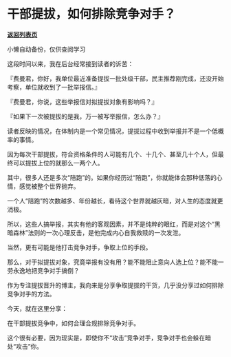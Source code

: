 # 干部提拔，如何排除竞争对手？

[**返回列表页**](/gzh/费曼的小茶馆)

小懒自动备份，仅供查阅学习

这段时间以来，我在后台经常接到读者的诉苦：

  

『费曼君，你好，我单位最近准备提拔一批处级干部，民主推荐刚完成，还没开始考察，单位就收到了一批举报信。』

  

『费曼君，你说，这些举报信对拟提拔对象有影响吗？』

  

『如果下一次被提拔的是我，万一被写举报信，怎么办？』

  

读者反映的情况，在体制内是一个常见情况，提拔过程中收到举报并不是一个低概率的事情。

  

因为每次干部提拔，符合资格条件的人可能有几个、十几个、甚至几十个人，但最终可以提拔上位的就那么一两个人。

  

其中，很多人还是多次“陪跑”的。如果你经历过“陪跑”，你就能体会那种低落的心情，感觉被整个世界抛弃。

  

一个人“陪跑”的次数越多、年份越长，看待这个世界就越灰暗，对人生的态度就更消极。

  

所以，这些人搞举报，其实有他的客观因素，并不是纯粹的眼红，而是对这个“黑暗森林”法则的一次心理反击，是他完成内心自我救赎的一次发泄。

  

当然，更有可能是他打击竞争对手，争取上位的手段。

  

那么，对于拟提拔对象，究竟举报有没有用？能不能阻止意向人选上位？能不能一劳永逸地把竞争对手搞倒？

  

作为专注提拔晋升的博主，我向来是分享争取提拔的干货，几乎没分享过如何排除竞争对手的方法。

  

今天，就在这里分享：

  

在干部提拔竞争中，如何合理合规排除竞争对手。

  

这个很有必要，因为现实是，即使你不“攻击”竞争对手，竞争对手也会躲在暗处“攻击”你。

